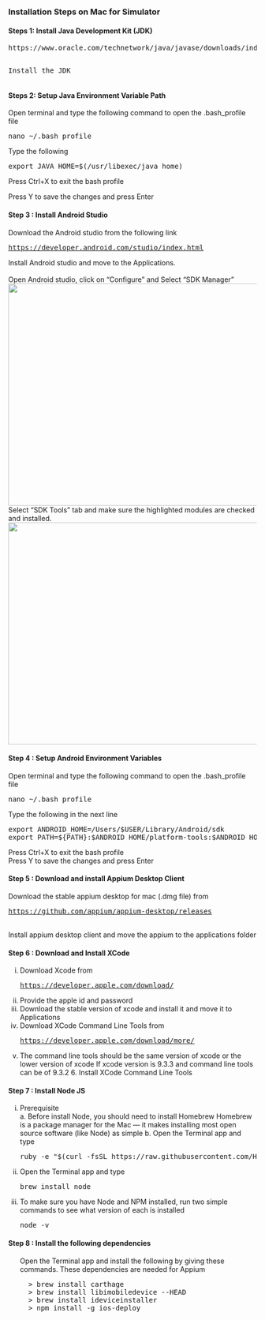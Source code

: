 <h3>Installation Steps on Mac for Simulator</h3>

<h4>Steps 1: Install Java Development Kit (JDK)</h4>
<pre
Download JDK from the following link
<a href="https://www.oracle.com/technetwork/java/javase/downloads/index.html" target="_blank">https://www.oracle.com/technetwork/java/javase/downloads/index.html</a>

Install the JDK
</pre>

<h4>Steps 2: Setup Java Environment Variable Path</h4>
Open terminal and type the following command to open the .bash_profile file
<pre>nano ~/.bash_profile</pre>
Type the following
<pre>export JAVA_HOME=$(/usr/libexec/java_home)</pre>
Press Ctrl+X to exit the bash profile<br>

Press Y to save the changes and press Enter<br>

<h4>Step 3 : Install Android Studio</h4>
Download the Android studio from the following link<br>
<pre>
<a href="https://developer.android.com/studio/index.html" target="_blank">https://developer.android.com/studio/index.html</a>
</pre>
Install Android studio and move to the Applications.<br>
<br>
Open Android studio, click on “Configure” and Select “SDK Manager” <br>
<img src="https://github.com/codecunning/mobile_automation_configuration_for_mac/blob/master/SDK%20Manager.png" width="750" height="450">
<br>
Select “SDK Tools” tab and make sure the highlighted modules are checked and installed.
<img src="https://github.com/codecunning/mobile_automation_configuration_for_mac/blob/master/SDK%20tools.png" width="750" height="450">

<h4>Step 4 : Setup Android Environment Variables</h4>
Open terminal and type the following command to open the .bash_profile file
<pre>nano ~/.bash_profile</pre>
Type the following in the next line
<pre>export ANDROID_HOME=/Users/$USER/Library/Android/sdk
export PATH=${PATH}:$ANDROID_HOME/platform-tools:$ANDROID_HOME/emulator:$ANDROID_HOME/tools/bin:ANDROID_HOME/tools</pre>
Press Ctrl+X to exit the bash profile
<br>
Press Y to save the changes and press Enter

<h4>Step 5 : Download and install Appium Desktop Client</h4>
Download the stable appium desktop for mac (.dmg file) from
<pre><a href="https://github.com/appium/appium-desktop/releases">https://github.com/appium/appium-desktop/releases</a></pre>
<br>
Install appium desktop client and move the appium to the applications folder

<h4>Step 6 : Download and Install XCode</h4>

<ol type="i">
  <li>
    Download Xcode from 
    <pre><a href="https://developer.apple.com/download/">https://developer.apple.com/download/</a></pre>
  </li>
  <li>Provide the apple id and password</li>
  <li>Download the stable version of xcode and install it and move it to Applications</li>
  <li>
  Download XCode Command Line Tools from
  <pre><a href="https://developer.apple.com/download/more/">https://developer.apple.com/download/more/</a></pre>
  </li>
  <li>The command line tools should be the same version of xcode or the lower version of xcode If xcode version is 9.3.3 and   command line tools can be of 9.3.2 6. Install XCode Command Line Tools</li>
</ol>

<h4>Step 7 : Install Node JS</h4>
<ol type="i">
  <li>Prerequisite<br>
            a. Before install Node, you should need to install Homebrew
               Homebrew is a package manager for the Mac — it makes installing most open source software (like Node) as simple
            b. Open the Terminal app and type
  <pre>ruby -e "$(curl -fsSL https://raw.githubusercontent.com/Homebrew/install/master/install)" < /dev/null 2>/dev/null</pre>
  </li>
  <li>Open the Terminal app and type
    <pre>brew install node</pre>
  </li>
  <li>To make sure you have Node and NPM installed, run two simple commands to see what version of each is installed
    <pre>node -v</pre>
  </li>
 </ol>
<h4>Step 8 : Install the following dependencies</h4>
<ul style="list-style-type:circle;">
  <l1>Open the Terminal app and install the following by giving these commands.</li>
  <l1>These dependencies are needed for Appium
  <pre>
  > brew install carthage
  > brew install libimobiledevice --HEAD
  > brew install ideviceinstaller
  > npm install -g ios-deploy
  </pre>
</li>
  
  








